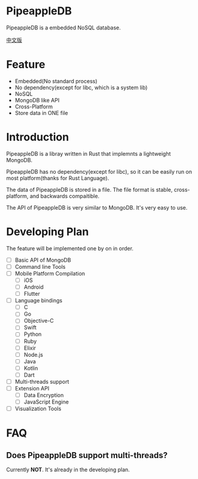 
# PipeappleDB

PipeappleDB is a embedded NoSQL database.

[中文版](README_CN.md)

# Feature

- Embedded(No standard process)
- No dependency(except for libc, which is a system lib)
- NoSQL
- MongoDB like API
- Cross-Platform
- Store data in ONE file

# Introduction

PipeappleDB is a libray written in Rust
that implemnts a lightweight MongoDB.

PipeappleDB has no dependency(except for libc),
so it can be easily run on most platform(thanks 
for Rust Language).

The data of PipeappleDB is stored in a file.
The file format is stable, cross-platform, and
backwards compaitible.

The API of PipeappleDB is very similar to MongoDB.
It's very easy to use.

# Developing Plan

The feature will be implemented one by on in order.

- [ ] Basic API of MongoDB
- [ ] Command line Tools
- [ ] Mobile Platform Compilation
  - [ ] iOS
  - [ ] Android
  - [ ] Flutter
- [ ] Language bindings
  - [ ] C
  - [ ] Go
  - [ ] Objective-C
  - [ ] Swift
  - [ ] Python
  - [ ] Ruby
  - [ ] Elixir
  - [ ] Node.js
  - [ ] Java
  - [ ] Kotlin
  - [ ] Dart
- [ ] Multi-threads support
- [ ] Extension API
  - [ ] Data Encryption
  - [ ] JavaScript Engine
- [ ] Visualization Tools

# FAQ

## Does PipeappleDB support multi-threads?

Currently **NOT**. It's already in the developing plan.
